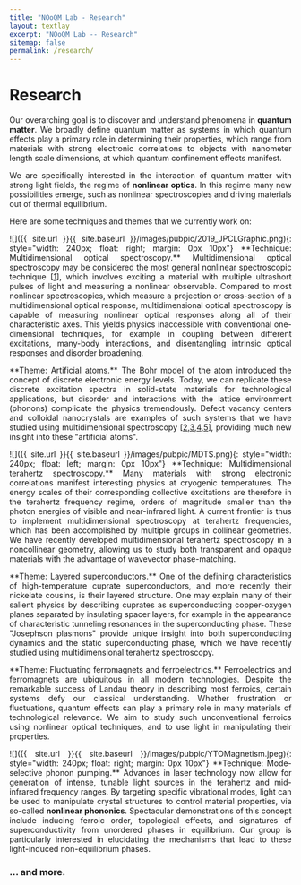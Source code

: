 ```yaml
---
title: "NOoQM Lab - Research"
layout: textlay
excerpt: "NOoQM Lab -- Research"
sitemap: false
permalink: /research/
---
```


# Research

<p align="justify">
Our overarching goal is to discover and understand phenomena in <b>quantum matter</b>. We broadly define quantum matter as systems in which quantum effects play a primary role in determining their properties, which range from materials with strong electronic correlations to objects with nanometer length scale dimensions, at which quantum confinement effects manifest.
</p>

<p align="justify">
We are specifically interested in the interaction of quantum matter with strong light fields, the regime of <b>nonlinear optics</b>. In this regime many new possibilities emerge, such as nonlinear spectroscopies and driving materials out of thermal equilibrium.
</p>

Here are some techniques and themes that we currently work on:


<p align="justify">
![]({{ site.url }}{{ site.baseurl }}/images/pubpic/2019_JPCLGraphic.png){: style="width: 240px; float: right; margin: 0px 10px"}
**Technique: Multidimensional optical spectroscopy.** Multidimensional optical spectroscopy may be considered the most general nonlinear spectroscopic technique [<a href="https://doi.org/10.1088/2515-7639/ac4fa5">1</a>], which involves exciting a material with multiple ultrashort pulses of light and measuring a nonlinear observable. Compared to most nonlinear spectroscopies, which measure a projection or cross-section of a multidimensional optical response, multidimensional optical spectroscopy is capable of measuring nonlinear optical responses along all of their characteristic axes. This yields physics inaccessible with conventional one-dimensional techniques, for example in coupling between different excitations, many-body interactions, and disentangling intrinsic optical responses and disorder broadening.
</p>

<p align="justify">
**Theme: Artificial atoms.** The Bohr model of the atom introduced the concept of discrete electronic energy levels. Today, we can replicate these discrete excitation spectra in solid-state materials for technological applications, but disorder and interactions with the lattice environment (phonons) complicate the physics tremendously. Defect vacancy centers and colloidal nanocrystals are examples of such systems that we have studied using multidimensional spectroscopy [<a href="https://journals.aps.org/prl/abstract/10.1103/PhysRevLett.123.057403">2</a>,<a href="https://pubs.acs.org/doi/10.1021/acs.jpclett.9b02474">3</a>,<a href="http://doi.org/10.1126/sciadv.abb3594">4</a>,<a href="https://doi.org/10.1088/2633-4356/abf330">5</a>], providing much new insight into these "artificial atoms".
</p>

<p align="justify">
![]({{ site.url }}{{ site.baseurl }}/images/pubpic/MDTS.png){: style="width: 240px; float: left; margin: 0px  10px"}
**Technique: Multidimensional terahertz spectroscopy.** Many materials with strong electronic correlations manifest interesting physics at cryogenic temperatures. The energy scales of their corresponding collective excitations are therefore in the terahertz frequency regime, orders of magnitude smaller than the photon energies of visible and near-infrared light. A current frontier is thus to implement multidimensional spectroscopy at terahertz frequencies, which has been accomplished by multiple groups in collinear geometries. We have recently developed multidimensional terahertz spectroscopy in a noncollinear geometry, allowing us to study both transparent and opaque materials with the advantage of wavevector phase-matching.
</p>

<p align="justify">
**Theme: Layered superconductors.** One of the defining characteristics of high-temperature cuprate superconductors, and more recently their nickelate cousins, is their layered structure. One may explain many of their salient physics by describing cuprates as superconducting copper-oxygen planes separated by insulating spacer layers, for example in the appearance of characteristic tunneling resonances in the superconducting phase. These "Josephson plasmons" provide unique insight into both superconducting dynamics and the static superconducting phase, which we have recently studied using multidimensional terahertz spectroscopy. 
</p>

<p align="justify">
**Theme: Fluctuating ferromagnets and ferroelectrics.** Ferroelectrics and ferromagnets are ubiquitous in all modern technologies. Despite the remarkable success of Landau theory in describing most ferroics, certain systems defy our classical understanding. Whether frustration or fluctuations, quantum effects can play a primary role in many materials of technological relevance. We aim to study such unconventional ferroics using nonlinear optical techniques, and to use light in manipulating their properties.
</p>

<p align="justify">
![]({{ site.url }}{{ site.baseurl }}/images/pubpic/YTOMagnetism.jpeg){: style="width: 240px; float: right; margin: 0px 10px"} 
**Technique: Mode-selective phonon pumping.** Advances in laser technology now allow for generation of intense, tunable light sources in the terahertz and mid-infrared frequency ranges. By targeting specific vibrational modes, light can be used to manipulate crystal structures to control material properties, via so-called <b>nonlinear phononics</b>. Spectacular demonstrations of this concept include inducing ferroic order, topological effects, and signatures of superconductivity from unordered phases in equilibrium. Our group is particularly interested in elucidating the mechanisms that lead to these light-induced non-equilibrium phases.
</p>

### ... and more.
